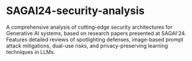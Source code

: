 # SAGAI24-security-analysis
A comprehensive analysis of cutting-edge security architectures for Generative AI systems, based on research papers presented at SAGAI'24. Features detailed reviews of spotlighting defenses, image-based prompt attack mitigations, dual-use risks, and privacy-preserving learning techniques in LLMs.
